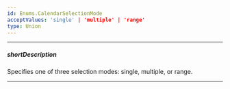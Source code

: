 ```yaml
---
id: Enums.CalendarSelectionMode
acceptValues: 'single' | 'multiple' | 'range'
type: Union
---
```

---
##### shortDescription
Specifies one of three selection modes: single, multiple, or range.

---
<!--
dxCalendarOptions.selectionMode(/api-reference/10 UI Components/dxCalendar/1 Configuration/selectionMode.md)(ui/calendar.d.ts)
-->